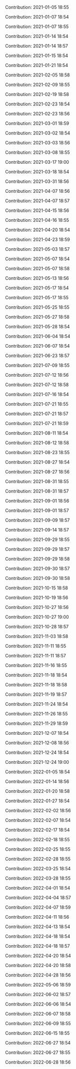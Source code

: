 Contribution: 2021-01-05 18:55

Contribution: 2021-01-07 18:54

Contribution: 2021-01-07 18:55

Contribution: 2021-01-14 18:54

Contribution: 2021-01-14 18:57

Contribution: 2021-01-15 18:54

Contribution: 2021-01-21 18:54

Contribution: 2021-02-05 18:58

Contribution: 2021-02-09 18:55

Contribution: 2021-02-19 18:58

Contribution: 2021-02-23 18:54

Contribution: 2021-02-23 18:56

Contribution: 2021-03-01 18:59

Contribution: 2021-03-02 18:54

Contribution: 2021-03-03 18:56

Contribution: 2021-03-08 18:55

Contribution: 2021-03-17 19:00

Contribution: 2021-03-18 18:54

Contribution: 2021-03-31 18:56

Contribution: 2021-04-07 18:56

Contribution: 2021-04-07 18:57

Contribution: 2021-04-15 18:56

Contribution: 2021-04-16 18:55

Contribution: 2021-04-20 18:54

Contribution: 2021-04-23 18:59

Contribution: 2021-05-03 18:57

Contribution: 2021-05-07 18:54

Contribution: 2021-05-07 18:58

Contribution: 2021-05-13 18:56

Contribution: 2021-05-17 18:54

Contribution: 2021-05-17 18:55

Contribution: 2021-05-25 18:55

Contribution: 2021-05-27 18:58

Contribution: 2021-05-28 18:54

Contribution: 2021-06-04 18:54

Contribution: 2021-06-07 18:54

Contribution: 2021-06-23 18:57

Contribution: 2021-07-09 18:55

Contribution: 2021-07-12 18:56

Contribution: 2021-07-12 18:58

Contribution: 2021-07-16 18:54

Contribution: 2021-07-21 18:55

Contribution: 2021-07-21 18:57

Contribution: 2021-07-21 18:59

Contribution: 2021-08-11 18:54

Contribution: 2021-08-12 18:58

Contribution: 2021-08-23 18:55

Contribution: 2021-08-27 18:54

Contribution: 2021-08-27 18:56

Contribution: 2021-08-31 18:55

Contribution: 2021-08-31 18:57

Contribution: 2021-09-01 18:56

Contribution: 2021-09-01 18:57

Contribution: 2021-09-09 18:57

Contribution: 2021-09-14 18:57

Contribution: 2021-09-29 18:55

Contribution: 2021-09-29 18:57

Contribution: 2021-09-29 18:58

Contribution: 2021-09-30 18:57

Contribution: 2021-09-30 18:58

Contribution: 2021-10-15 18:58

Contribution: 2021-10-19 18:56

Contribution: 2021-10-27 18:56

Contribution: 2021-10-27 19:00

Contribution: 2021-10-28 18:57

Contribution: 2021-11-03 18:58

Contribution: 2021-11-11 18:55

Contribution: 2021-11-11 18:57

Contribution: 2021-11-16 18:55

Contribution: 2021-11-18 18:54

Contribution: 2021-11-18 18:58

Contribution: 2021-11-19 18:57

Contribution: 2021-11-24 18:54

Contribution: 2021-11-26 18:55

Contribution: 2021-11-29 18:59

Contribution: 2021-12-07 18:54

Contribution: 2021-12-08 18:56

Contribution: 2021-12-24 18:54

Contribution: 2021-12-24 19:00

Contribution: 2022-01-05 18:54

Contribution: 2022-01-14 18:56

Contribution: 2022-01-20 18:58

Contribution: 2022-01-27 18:54

Contribution: 2022-02-02 18:56

Contribution: 2022-02-07 18:54

Contribution: 2022-02-17 18:54

Contribution: 2022-02-18 18:55

Contribution: 2022-02-25 18:55

Contribution: 2022-02-28 18:55

Contribution: 2022-03-25 18:54

Contribution: 2022-03-28 18:55

Contribution: 2022-04-01 18:54

Contribution: 2022-04-04 18:57

Contribution: 2022-04-07 18:59

Contribution: 2022-04-11 18:56

Contribution: 2022-04-13 18:54

Contribution: 2022-04-18 18:54

Contribution: 2022-04-18 18:57

Contribution: 2022-04-20 18:54

Contribution: 2022-04-20 18:58

Contribution: 2022-04-28 18:56

Contribution: 2022-05-06 18:59

Contribution: 2022-06-02 18:57

Contribution: 2022-06-06 18:54

Contribution: 2022-06-07 18:58

Contribution: 2022-06-09 18:55

Contribution: 2022-06-15 18:55

Contribution: 2022-06-27 18:54

Contribution: 2022-06-27 18:55

Contribution: 2022-06-28 18:56

